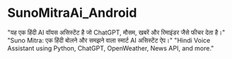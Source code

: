 # SunoMitraAi_Android
"यह एक हिंदी AI वॉयस असिस्टेंट है जो ChatGPT, मौसम, खबरें और रिमाइंडर जैसे फीचर देता है।"  "Suno Mitra: एक हिंदी बोलने और समझने वाला स्मार्ट AI असिस्टेंट ऐप।"  "Hindi Voice Assistant using Python, ChatGPT, OpenWeather, News API, and more."
